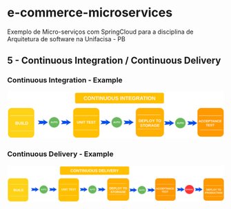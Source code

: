 # e-commerce-microservices
Exemplo de Micro-serviços com SpringCloud para a disciplina de Arquitetura de software na Unifacisa - PB


## 5 - Continuous Integration / Continuous Delivery

### Continuous Integration - Example

<p align="center">
<img src="https://github.com/mateus-lourenco/e-commerce-microservices/blob/developer/img/CONTINUOS_INTEGRATION.png">
</p>

### Continuous Delivery - Example

<p align="center">
<img src="https://github.com/mateus-lourenco/e-commerce-microservices/blob/developer/img/CONTINUOUS_DELIVERY.png">
</p>